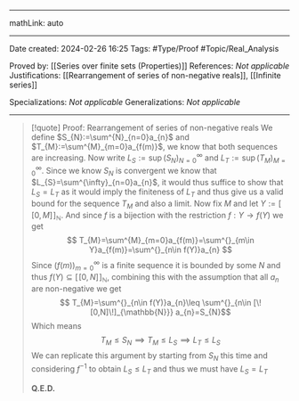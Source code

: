 
---

mathLink: auto

---
Date created: 2024-02-26 16:25
Tags: #Type/Proof  #Topic/Real_Analysis 

Proved by: [[Series over finite sets (Properties)]]
References: _Not applicable_
Justifications: [[Rearrangement of series of non-negative reals]], [[Infinite series]]

Specializations: _Not applicable_
Generalizations: _Not applicable_

---  

> [!quote] Proof: Rearrangement of series of non-negative reals
> We define $S_{N}:=\sum^{N}_{n=0}a_{n}$ and $T_{M}:=\sum^{M}_{m=0}a_{f(m)}$, we know that both sequences are increasing. Now write $L_{S}:=\sup(S_{N})^\infty_{N=0}$ and $L_{T}:=\sup(T_{M})^{\infty}_{M=0}$. Since we know $S_{N}$ is convergent we know that $L_{S}=\sum^{\infty}_{n=0}a_{n}$, it would thus suffice to show that $L_{S}=L_{T}$ as it would imply the finiteness of $L_{T}$ and thus give us a valid bound for the sequence $T_{M}$ and also a limit. Now fix $M$ and let $Y:=[\![0,M]\!]_{\mathbb{N}}$. And since $f$ is a bijection with the restriction $f:Y\to f(Y)$ we get $$ T_{M}=\sum^{M}_{m=0}a_{f(m)}=\sum^{}_{m\in Y}a_{f(m)}=\sum^{}_{n\in f(Y)}a_{n} $$ Since $(f(m))^{\infty}_{m=0}$ is a finite sequence it is bounded by some $N$ and thus $f(Y)\subseteq [\![0,N]\!]_{\mathbb{N}}$, combining this with the assumption that all $a_{n}$ are non-negative we get $$ T_{M}=\sum^{}_{n\in f(Y)}a_{n}\leq \sum^{}_{n\in [\![0,N]\!]_{\mathbb{N}}} a_{n}=S_{N}$$ Which means $$ T_{M}\leq S_{N}\implies T_{M} \leq L_{S} \implies L_{T}\leq L_{S}$$ We can replicate this argument by starting from $S_N$ this time and considering $f^{-1}$ to obtain $L_{S}\leq L_{T}$ and thus we must have $L_{S}=L_{T}$
> 
> **Q.E.D.**



